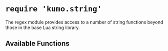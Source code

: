# `require 'kumo.string'`

The regex module provides access to a number of string
functions beyond those in the base Lua string library.

## Available Functions


